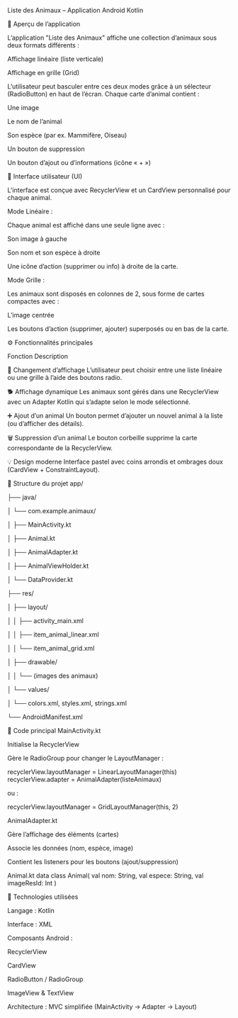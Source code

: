 Liste des Animaux – Application Android Kotlin

📱 Aperçu de l’application

L’application "Liste des Animaux" affiche une collection d’animaux sous deux formats différents :

Affichage linéaire (liste verticale)

Affichage en grille (Grid)

L’utilisateur peut basculer entre ces deux modes grâce à un sélecteur (RadioButton) en haut de l’écran.
Chaque carte d’animal contient :

Une image

Le nom de l’animal

Son espèce (par ex. Mammifère, Oiseau)

Un bouton de suppression

Un bouton d’ajout ou d’informations (icône « + »)

🎨 Interface utilisateur (UI)

L’interface est conçue avec RecyclerView et un CardView personnalisé pour chaque animal.

Mode Linéaire :

Chaque animal est affiché dans une seule ligne avec :

Son image à gauche

Son nom et son espèce à droite

Une icône d’action (supprimer ou info) à droite de la carte.

Mode Grille :

Les animaux sont disposés en colonnes de 2, sous forme de cartes compactes avec :

L’image centrée

Les boutons d’action (supprimer, ajouter) superposés ou en bas de la carte.

⚙️ Fonctionnalités principales

Fonction	Description

🧭 Changement d’affichage	L’utilisateur peut choisir entre une liste linéaire ou une grille à l’aide des boutons radio.

🐕 Affichage dynamique	Les animaux sont gérés dans une RecyclerView avec un Adapter Kotlin qui s’adapte selon le mode sélectionné.

➕ Ajout d’un animal	Un bouton permet d’ajouter un nouvel animal à la liste (ou d’afficher des détails).

🗑️ Suppression d’un animal	Le bouton corbeille supprime la carte correspondante de la RecyclerView.

💡 Design moderne	Interface pastel avec coins arrondis et ombrages doux (CardView + ConstraintLayout).


🧩 Structure du projet
app/

 ├── java/
 
 │   └── com.example.animaux/
 
 │       ├── MainActivity.kt
 
 │       ├── Animal.kt
 
 │       ├── AnimalAdapter.kt
 
 │       ├── AnimalViewHolder.kt
 
 │       └── DataProvider.kt
 
 ├── res/
 
 │   ├── layout/
 
 │   │   ├── activity_main.xml
 
 │   │   ├── item_animal_linear.xml
 
 │   │   └── item_animal_grid.xml
 
 │   ├── drawable/
 
 │   │   └── (images des animaux)
 
 │   └── values/
 
 │       └── colors.xml, styles.xml, strings.xml
 
 └── AndroidManifest.xml

🧠 Code principal
MainActivity.kt

Initialise la RecyclerView

Gère le RadioGroup pour changer le LayoutManager :

recyclerView.layoutManager = LinearLayoutManager(this)
recyclerView.adapter = AnimalAdapter(listeAnimaux)


ou :

recyclerView.layoutManager = GridLayoutManager(this, 2)

AnimalAdapter.kt

Gère l’affichage des éléments (cartes)

Associe les données (nom, espèce, image)

Contient les listeners pour les boutons (ajout/suppression)

Animal.kt
data class Animal(
    val nom: String,
    val espece: String,
    val imageResId: Int
)

🧰 Technologies utilisées

Langage : Kotlin

Interface : XML

Composants Android :

RecyclerView

CardView

RadioButton / RadioGroup

ImageView & TextView

Architecture : MVC simplifiée (MainActivity → Adapter → Layout)


	
